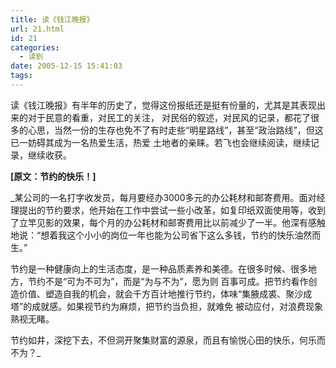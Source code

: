 ```yaml
---
title: 读《钱江晚报》
url: 21.html
id: 21
categories:
  - 读到
date: 2005-12-15 15:41:03
tags:
---
```


读《钱江晚报》有半年的历史了，觉得这份报纸还是挺有份量的，尤其是其表现出来的对于民意的看重，对民工的关注， 对民俗的叙述，对民风的记录，都花了很多的心思，当然一份的生存也免不了有时走些“明星路线”，甚至“政治路线”，但这已一妨碍其成为一名热爱生活，热爱 土地者的亲睐。若飞也会继续阅读，继续记录，继续收获。  
  
**\[原文：节约的快乐！\]**  
  
_某公司的一名打字收发员，每月要经办3000多元的办公耗材和邮寄费用。面对经理提出的节约要求，他开始在工作中尝试一些小改革，如复印纸双面使用等，收到 了立竿见影的效果，每个月的办公耗材和邮寄费用比以前减少了一半。他深有感触地说：“想着我这个小小的岗位一年也能为公司省下这么多钱，节约的快乐油然而 生。”  
  
节约是一种健康向上的生活态度，是一种品质素养和美德。在很多时候、很多地方，节约不是“可为不可为”，而是“为与不为”，愿为则 百事可成。把节约看作创造价值、塑造自我的机会，就会千方百计地推行节约，体味“集腋成裘、聚沙成塔”的成就感。如果视节约为麻烦，把节约当负担，就难免 被动应付，对浪费现象熟视无睹。  
  
节约如井，深挖下去，不但洞开聚集财富的源泉，而且有愉悦心田的快乐，何乐而不为？_